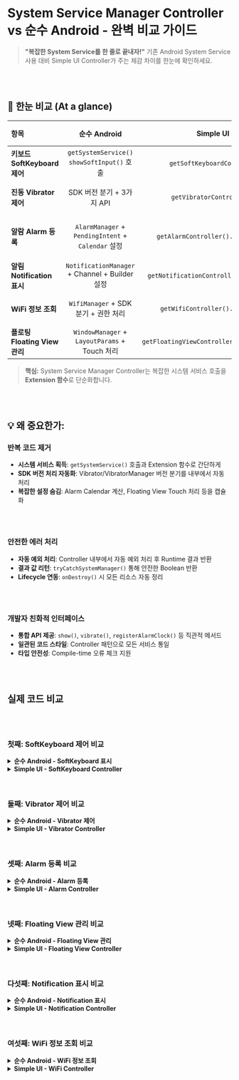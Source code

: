 # System Service Manager Controller vs 순수 Android - 완벽 비교 가이드

> **"복잡한 System Service를 한 줄로 끝내자!"** 기존 Android System Service 사용 대비 Simple UI Controller가 주는 체감 차이를 한눈에 확인하세요.

<br>
</br>

## 🔎 한눈 비교 (At a glance)

| 항목 | 순수 Android | Simple UI Controller | 개선 효과 |
|:--|:--:|:--:|:--:|
| **키보드 SoftKeyboard 제어** | `getSystemService()`<br>`showSoftInput()` 호출 | `getSoftKeyboardController().show()` | **수십 줄 → 한 줄** |
| **진동 Vibrator 제어** | SDK 버전 분기 + 3가지 API | `getVibratorController().vibrate()` | **SDK 자동 처리** |
| **알람 Alarm 등록** | `AlarmManager` + `PendingIntent` + `Calendar` 설정 | `getAlarmController().registerAlarmClock()` | **복잡한 설정 → 간단 호출** |
| **알림 Notification 표시** | `NotificationManager` + Channel + Builder 설정 | `getNotificationController().showNotification()` | **채널 자동 관리** |
| **WiFi 정보 조회** | `WifiManager` + SDK 분기 + 권한 처리 | `getWifiController().getConnectionInfo()` | **SDK 자동 처리** |
| **플로팅 Floating View 관리** | `WindowManager` + `LayoutParams` + Touch 처리 | `getFloatingViewController().addFloatingDragView()` | **Touch 자동화** |

> **핵심:** System Service Manager Controller는 복잡한 시스템 서비스 호출을 **Extension 함수**로 단순화합니다.

<br>
</br>

## 💡 왜 중요한가:

### 반복 코드 제거
- **시스템 서비스 획득**: `getSystemService()` 호출과 Extension 함수로 간단하게
- **SDK 버전 처리 자동화**: Vibrator/VibratorManager 버전 분기를 내부에서 자동 처리
- **복잡한 설정 숨김**: Alarm Calendar 계산, Floating View Touch 처리 등을 캡슐화

<br>
</br>

### 안전한 에러 처리
- **자동 예외 처리**: Controller 내부에서 자동 예외 처리 후 Runtime 결과 반환
- **결과 값 리턴**: `tryCatchSystemManager()` 통해 안전한 Boolean 반환
- **Lifecycle 연동**: `onDestroy()` 시 모든 리소스 자동 정리

<br>
</br>

### 개발자 친화적 인터페이스
- **통합 API 제공**: `show()`, `vibrate()`, `registerAlarmClock()` 등 직관적 메서드
- **일관된 코드 스타일**: Controller 패턴으로 모든 서비스 통일
- **타입 안전성**: Compile-time 오류 체크 지원

<br>
</br>

## 실제 코드 비교

<br>
</br>

### 첫째: SoftKeyboard 제어 비교

<details>
<summary><strong>순수 Android - SoftKeyboard 표시</strong></summary>

```kotlin
// 기존의 SoftKeyboard 표시 방법
private fun showKeyboard(editText: EditText) {
    // 1. InputMethodManager 획득
    val imm = getSystemService(Context.INPUT_METHOD_SERVICE) as? InputMethodManager

    if (imm != null) {
        // 2. Focus 처리
        if (editText.requestFocus()) {
            // 3. 키보드 표시
            imm.showSoftInput(editText, InputMethodManager.SHOW_IMPLICIT)
        } else {
            Log.e("Keyboard", "Failed to request focus")
        }
    } else {
        Log.e("Keyboard", "InputMethodManager is null")
    }
}

// 지연 표시 - 별도 구현
private fun showKeyboardWithDelay(editText: EditText, delayMillis: Long) {
    editText.postDelayed({
        val imm = getSystemService(Context.INPUT_METHOD_SERVICE) as? InputMethodManager
        if (imm != null && editText.requestFocus()) {
            imm.showSoftInput(editText, InputMethodManager.SHOW_IMPLICIT)
        }
    }, delayMillis)
}

// Window Input Mode 설정 - Adjust Pan
override fun onCreate(savedInstanceState: Bundle?) {
    super.onCreate(savedInstanceState)
    window.setSoftInputMode(WindowManager.LayoutParams.SOFT_INPUT_ADJUST_PAN)
    // ...
}

// Window Input Mode 설정 - Adjust Resize (SDK 버전 분기 필수)
override fun onCreate(savedInstanceState: Bundle?) {
    super.onCreate(savedInstanceState)

    if (Build.VERSION.SDK_INT >= Build.VERSION_CODES.R) {
        // Android 11+ (API 30+): ADJUST_RESIZE deprecated
        val controller = window.insetsController
        if (controller != null) {
            // WindowInsetsController 사용
            controller.systemBarsBehavior = WindowInsetsController.BEHAVIOR_SHOW_TRANSIENT_BARS_BY_SWIPE
        } else {
            // Fallback: WindowCompat 사용
            WindowCompat.setDecorFitsSystemWindows(window, true)
        }
    } else {
        // Android 10 이하: 기존 방식 (deprecated)
        @Suppress("DEPRECATION")
        window.setSoftInputMode(WindowManager.LayoutParams.SOFT_INPUT_ADJUST_RESIZE)
    }
}
```
**문제점:**
- 여러 단계의 `getSystemService()` 호출과 타입 캐스팅
- Null 처리, Focus 처리 수동으로 반복
- 지연 실행 기능을 직접 구현해야 함
- **SDK 버전 분기 처리 복잡** (Android 11+에서 ADJUST_RESIZE deprecated)
- WindowInsetsController null 체크 및 fallback 처리 필요
- WindowCompat, WindowInsets API 추가 학습 필요
- 보일러플레이트 코드가 많은 구조
</details>

<details>
<summary><strong>Simple UI - SoftKeyboard Controller</strong></summary>

```kotlin
// 간단한 키보드 표시 - 한 줄
private fun showKeyboard(editText: EditText) {
    getSoftKeyboardController().show(editText) // 끝!
}

// 지연 표시 - 한 줄
private fun showKeyboardWithDelay(editText: EditText, delayMillis: Long) {
    getSoftKeyboardController().showDelay(editText, delayMillis) // 끝!
}

// Coroutine 지원
private fun showKeyboardWithCoroutine(editText: EditText) {
    getSoftKeyboardController().showDelay(editText, 300, lifecycleScope)
}

// Window Input Mode 설정
override fun onCreate(savedInstanceState: Bundle?) {
    super.onCreate(savedInstanceState)
    getSoftKeyboardController().setAdjustPan(window)
}

// Window Input Mode - Adjust Resize 설정
override fun onCreate(savedInstanceState: Bundle?) {
    super.onCreate(savedInstanceState)
    getSoftKeyboardController().setAdjustResize(window) // SDK 버전 자동 분기!
}

// ⭐ setAdjustResize() 내부 구현 (라이브러리 코드)
public fun setAdjustResize(window: Window) {
    checkSdkVersion(Build.VERSION_CODES.R,
        positiveWork = {
            // Android 11+: WindowInsetsController 사용
            val controller = window.insetsController
            if (controller != null) {
                controller.systemBarsBehavior = WindowInsetsController.BEHAVIOR_SHOW_TRANSIENT_BARS_BY_SWIPE
            } else {
                // Fallback: WindowCompat 사용
                WindowCompat.setDecorFitsSystemWindows(window, true)
            }
        },
        negativeWork = {
            // Android 10 이하: 기존 방식
            @Suppress("DEPRECATION")
            window.setSoftInputMode(WindowManager.LayoutParams.SOFT_INPUT_ADJUST_RESIZE)
        }
    )
}
```
**장점:**
- **극적인 코드 간소화** (수십 줄 → 한 줄)
- Null 처리, Focus 처리 자동화
- 지연 실행 (Runnable/Coroutine) 기본 제공
- **checkSdkVersion() 헬퍼로 깔끔한 SDK 버전 분기**
- **SDK 버전 자동 분기 처리** (Android 11+ WindowInsetsController 자동 사용)
- WindowInsetsController null 처리 및 WindowCompat fallback 자동화
- 안전한 예외 처리, Boolean 반환
</details>

<br>
</br>

### 둘째: Vibrator 제어 비교

<details>
<summary><strong>순수 Android - Vibrator 제어</strong></summary>

```kotlin
// 기존의 SDK 버전 분기 처리
@RequiresPermission(Manifest.permission.VIBRATE)
private fun vibrate(milliseconds: Long) {
    if (Build.VERSION.SDK_INT >= Build.VERSION_CODES.S) {
        // Android 12+ (API 31+) - VibratorManager 사용
        val vibratorManager = getSystemService(Context.VIBRATOR_MANAGER_SERVICE) as VibratorManager
        val vibrator = vibratorManager.defaultVibrator

        val effect = VibrationEffect.createOneShot(milliseconds, VibrationEffect.DEFAULT_AMPLITUDE)
        vibratorManager.vibrate(CombinedVibration.createParallel(effect))

    } else if (Build.VERSION.SDK_INT >= Build.VERSION_CODES.O) {
        // Android 8+ (API 26+) - VibrationEffect 사용
        val vibrator = getSystemService(Context.VIBRATOR_SERVICE) as Vibrator
        val effect = VibrationEffect.createOneShot(milliseconds, VibrationEffect.DEFAULT_AMPLITUDE)
        vibrator.vibrate(effect)

    } else {
        // Android 7 이하 - Deprecated API 사용
        val vibrator = getSystemService(Context.VIBRATOR_SERVICE) as Vibrator
        @Suppress("DEPRECATION")
        vibrator.vibrate(milliseconds)
    }
}

// 패턴 진동 - 복잡한 분기
@RequiresPermission(Manifest.permission.VIBRATE)
private fun vibratePattern(pattern: LongArray, repeat: Int = -1) {
    if (Build.VERSION.SDK_INT >= Build.VERSION_CODES.S) {
        val vibratorManager = getSystemService(Context.VIBRATOR_MANAGER_SERVICE) as VibratorManager
        val effect = VibrationEffect.createWaveform(pattern, repeat)
        vibratorManager.vibrate(CombinedVibration.createParallel(effect))

    } else if (Build.VERSION.SDK_INT >= Build.VERSION_CODES.O) {
        val vibrator = getSystemService(Context.VIBRATOR_SERVICE) as Vibrator
        val effect = VibrationEffect.createWaveform(pattern, repeat)
        vibrator.vibrate(effect)

    } else {
        val vibrator = getSystemService(Context.VIBRATOR_SERVICE) as Vibrator
        @Suppress("DEPRECATION")
        vibrator.vibrate(pattern, repeat)
    }
}
```
**문제점:**
- 3가지 SDK 버전별 분기 처리 필수
- `getSystemService()` 반복 호출과 타입 캐스팅
- Deprecated API 수동 Suppress 처리
- 복잡한 구조로 유지보수 어려움
</details>

<details>
<summary><strong>Simple UI - Vibrator Controller</strong></summary>

```kotlin
// 단순 진동 - 한 줄
private fun vibrate(milliseconds: Long) {
    getVibratorController().vibrate(milliseconds) // SDK 자동 처리!
}

// 패턴 진동 - 한 줄
private fun vibratePattern(pattern: LongArray, repeat: Int = -1) {
    getVibratorController().vibratePattern(pattern, repeat) // 끝!
}

// 웨이브폼 진동 (커스텀 패턴)
private fun vibrateWaveform() {
    val times = longArrayOf(0, 100, 50, 200, 50, 100)
    val amplitudes = intArrayOf(0, 128, 0, 255, 0, 128)
    getVibratorController().createWaveform(times, amplitudes, -1)
}

// 시스템 정의 진동
private fun vibrateClick() {
    getVibratorController().createPredefined(VibrationEffect.EFFECT_CLICK)
}

// 진동 취소
private fun cancelVibrate() {
    getVibratorController().cancel()
}
```
**장점:**
- **대폭 간소화** (복잡한 분기 → 단일 호출)
- SDK 버전 분기 완전 자동 (Vibrator/VibratorManager)
- 자동 예외 처리
- Deprecated API 내부에서 처리
- 안전한 예외 처리, Boolean 반환
</details>

<br>
</br>

### 셋째: Alarm 등록 비교

<details>
<summary><strong>순수 Android - Alarm 등록</strong></summary>

```kotlin
// 기존의 Alarm 등록 방법
@RequiresApi(Build.VERSION_CODES.S)
@RequiresPermission(Manifest.permission.SCHEDULE_EXACT_ALARM)
private fun registerAlarm(hour: Int, minute: Int) {
    // 1. AlarmManager 획득
    val alarmManager = getSystemService(Context.ALARM_SERVICE) as AlarmManager

    // 2. Calendar 설정 - 시간 계산
    val calendar = Calendar.getInstance().apply {
        set(Calendar.HOUR_OF_DAY, hour)
        set(Calendar.MINUTE, minute)
        set(Calendar.SECOND, 0)
        set(Calendar.MILLISECOND, 0)

        // 오늘 시간 지났으면 내일로 설정 (수동 처리)
        if (before(Calendar.getInstance())) {
            add(Calendar.DATE, 1)
        }
    }

    // 3. PendingIntent 생성 - 복잡한 플래그
    val intent = Intent(this, AlarmReceiver::class.java).apply {
        putExtra("ALARM_KEY", 1)
    }
    val pendingIntent = PendingIntent.getBroadcast(
        this,
        1,
        intent,
        PendingIntent.FLAG_UPDATE_CURRENT or PendingIntent.FLAG_IMMUTABLE
    )

    // 4. AlarmClockInfo 생성 및 등록
    val alarmClockInfo = AlarmManager.AlarmClockInfo(calendar.timeInMillis, pendingIntent)
    alarmManager.setAlarmClock(alarmClockInfo, pendingIntent)
}

// Alarm 삭제 - 복잡한 처리
private fun removeAlarm(key: Int) {
    val alarmManager = getSystemService(Context.ALARM_SERVICE) as AlarmManager

    val intent = Intent(this, AlarmReceiver::class.java).apply {
        putExtra("ALARM_KEY", key)
    }
    val pendingIntent = PendingIntent.getBroadcast(
        this,
        key,
        intent,
        PendingIntent.FLAG_NO_CREATE or PendingIntent.FLAG_IMMUTABLE
    )

    if (pendingIntent != null) {
        alarmManager.cancel(pendingIntent)
        pendingIntent.cancel()
    }
}
```
**문제점:**
- Calendar 설정 및 오늘/내일 계산 수동 처리
- PendingIntent 플래그 수동 설정 필수
- AlarmClockInfo 직접 생성해야 함
- Receiver Class 관리 필요
- Null 처리 수동으로 반복
</details>

<details>
<summary><strong>Simple UI - Alarm Controller</strong></summary>

```kotlin
// 간단한 Alarm 등록 - 한 줄
private fun registerAlarm(hour: Int, minute: Int) {
    val alarmVo = AlarmVo(
        key = 1,
        title = "알람 제목",
        hour = hour,
        minute = minute,
        second = 0
    )
    getAlarmController().registerAlarmClock(AlarmReceiver::class.java, alarmVo) // 끝!
}

// 정확한 Alarm (Idle 모드에서도 실행)
private fun registerExactAlarm(hour: Int, minute: Int) {
    val alarmVo = AlarmVo(key = 2, title = "정확한 알람", hour = hour, minute = minute)
    getAlarmController().registerAlarmExactAndAllowWhileIdle(AlarmReceiver::class.java, alarmVo)
}

// Alarm 삭제 - 한 줄
private fun removeAlarm(key: Int) {
    getAlarmController().remove(key, AlarmReceiver::class.java)
}

// Alarm 존재 확인 - 한 줄
private fun checkAlarmExists(key: Int): Boolean {
    return getAlarmController().exists(key, AlarmReceiver::class.java)
}
```
**장점:**
- **큰 폭으로 간소화** (복잡한 설정 → VO 객체)
- Calendar 자동 계산 (오늘/내일 자동 판단)
- PendingIntent 자동 생성 (플래그 내장)
- AlarmClockInfo 자동 생성
- 자동 예외 처리, SDK 버전 자동 처리
- 안전한 예외 처리, Boolean 반환
</details>

<br>
</br>

### 넷째: Floating View 관리 비교

<details>
<summary><strong>순수 Android - Floating View 관리</strong></summary>

```kotlin
// 기존의 Floating View 추가
@RequiresPermission(Manifest.permission.SYSTEM_ALERT_WINDOW)
private fun addFloatingView() {
    // 1. WindowManager 획득
    val windowManager = getSystemService(Context.WINDOW_SERVICE) as WindowManager

    // 2. LayoutParams 설정 - 복잡한 옵션
    val params = WindowManager.LayoutParams(
        WindowManager.LayoutParams.WRAP_CONTENT,
        WindowManager.LayoutParams.WRAP_CONTENT,
        if (Build.VERSION.SDK_INT >= Build.VERSION_CODES.O) {
            WindowManager.LayoutParams.TYPE_APPLICATION_OVERLAY
        } else {
            @Suppress("DEPRECATION")
            WindowManager.LayoutParams.TYPE_PHONE
        },
        WindowManager.LayoutParams.FLAG_NOT_FOCUSABLE,
        PixelFormat.TRANSLUCENT
    ).apply {
        gravity = Gravity.TOP or Gravity.START
        x = 100
        y = 100
    }

    // 3. View 생성
    val floatingView = LayoutInflater.from(this).inflate(R.layout.floating_view, null)

    // 4. Touch 이벤트 수동 추가 - 매우 복잡
    var initialX = 0
    var initialY = 0
    var initialTouchX = 0f
    var initialTouchY = 0f
    var isDragging = false

    floatingView.setOnTouchListener { view, event ->
        when (event.action) {
            MotionEvent.ACTION_DOWN -> {
                initialX = params.x
                initialY = params.y
                initialTouchX = event.rawX
                initialTouchY = event.rawY
                isDragging = false
                true
            }
            // ... 수십 줄의 Touch 처리 코드
        }
    }
}
```
**문제점:**
- WindowManager, LayoutParams 복잡한 설정
- SDK 버전별 TYPE 분기 필요
- Touch 이벤트 직접 구현 필요 (수십 줄)
- Collision Detection 직접 구현 필요
- 메모리 누수 위험
</details>

<details>
<summary><strong>Simple UI - Floating View Controller</strong></summary>

```kotlin
// 간단한 Floating View 추가 - 몇 줄
private fun addFloatingView() {
    val icon = ImageView(this).apply {
        setImageResource(R.drawable.ic_launcher_foreground)
    }

    val dragView = FloatingDragView(icon, 100, 100).apply {
        lifecycleScope.launch {
            sfCollisionStateFlow.collect { (touchType, collisionType) ->
                when (touchType) {
                    FloatingViewTouchType.TOUCH_DOWN -> { /* 처리 */ }
                    FloatingViewTouchType.TOUCH_MOVE -> { /* 처리 */ }
                    FloatingViewTouchType.TOUCH_UP -> { /* 처리 */ }
                }
            }
        }
    }

    floatingViewController.addFloatingDragView(dragView) // 끝!
}

// Fixed View 설정
private fun setFixedView() {
    val icon = ImageView(this).apply { setBackgroundColor(Color.GREEN) }
    val fixedView = FloatingFixedView(icon, 200, 300)
    floatingViewController.setFloatingFixedView(fixedView)
}

// 모든 View 제거
private fun removeAll() {
    floatingViewController.removeAllFloatingView()
}
```
**장점:**
- **큰 폭으로 간소화** (수십 줄 → 몇 줄)
- WindowManager, LayoutParams 자동 처리
- Touch 이벤트 자동 처리 (Flow 기반)
- Collision Detection 자동 제공
- 메모리 누수 방지 (Lifecycle 자동 관리)
- SDK 버전 자동 분기
</details>

<br>
</br>

### 다섯째: Notification 표시 비교

<details>
<summary><strong>순수 Android - Notification 표시</strong></summary>

```kotlin
// 기존의 Notification 표시 방법
@RequiresPermission(Manifest.permission.POST_NOTIFICATIONS)
private fun showNotification() {
    // 1. NotificationManager 획득
    val notificationManager = getSystemService(Context.NOTIFICATION_SERVICE) as NotificationManager

    // 2. Notification Channel 생성 (Android 8.0+)
    if (Build.VERSION.SDK_INT >= Build.VERSION_CODES.O) {
        val channel = NotificationChannel(
            "channel_id",
            "Channel Name",
            NotificationManager.IMPORTANCE_DEFAULT
        ).apply {
            description = "Channel Description"
        }
        notificationManager.createNotificationChannel(channel)
    }

    // 3. PendingIntent 생성
    val intent = Intent(this, MainActivity::class.java)
    val pendingIntent = PendingIntent.getActivity(
        this,
        0,
        intent,
        PendingIntent.FLAG_UPDATE_CURRENT or PendingIntent.FLAG_IMMUTABLE
    )

    // 4. Notification Builder 생성
    val builder = NotificationCompat.Builder(this, "channel_id").apply {
        setContentTitle("제목")
        setContentText("내용")
        setSmallIcon(R.drawable.ic_notification)
        setAutoCancel(true)
        setContentIntent(pendingIntent)
    }

    // 5. Notification 표시
    notificationManager.notify(1, builder.build())
}

// 진행률 알림 - 복잡한 구현
private var progressBuilder: NotificationCompat.Builder? = null

@RequiresPermission(Manifest.permission.POST_NOTIFICATIONS)
private fun showProgressNotification(progress: Int) {
    val notificationManager = getSystemService(Context.NOTIFICATION_SERVICE) as NotificationManager

    if (progressBuilder == null) {
        progressBuilder = NotificationCompat.Builder(this, "channel_id").apply {
            setContentTitle("다운로드 중")
            setContentText("파일 다운로드")
            setSmallIcon(R.drawable.ic_download)
            setOngoing(true)
            setPriority(NotificationCompat.PRIORITY_LOW)
        }
    }

    progressBuilder?.setProgress(100, progress, false)
    notificationManager.notify(2, progressBuilder!!.build())
}
```
**문제점:**
- Channel 생성, Builder 설정, PendingIntent 모두 수동
- SDK 버전 분기 필요 (Android 8.0+)
- 진행률 알림용 Builder 참조 직접 관리
- 메모리 누수 위험 (Builder 참조 보관)
</details>

<details>
<summary><strong>Simple UI - Notification Controller</strong></summary>

```kotlin
// 간단한 Notification 표시 - 한 줄
private fun showNotification() {
    val notificationOption = SimpleNotificationOptionVo(
        notificationId = 1,
        title = "제목",
        content = "내용",
        smallIcon = R.drawable.ic_notification,
        isAutoCancel = true,
        clickIntent = Intent(this, MainActivity::class.java)
    )
    getNotificationController(SimpleNotificationType.ACTIVITY).showNotification(notificationOption) // 끝!
}

// 진행률 알림 - 간단한 생성 및 업데이트
private fun showProgressNotification() {
    val progressOption = SimpleProgressNotificationOptionVo(
        notificationId = 2,
        title = "다운로드 중",
        content = "파일 다운로드",
        smallIcon = R.drawable.ic_download,
        progressPercent = 0,
        onGoing = true
    )
    getNotificationController(SimpleNotificationType.ACTIVITY).showProgressNotification(progressOption)
}

// 진행률 업데이트 - 한 줄
private fun updateProgress(progress: Int) {
    getNotificationController(SimpleNotificationType.ACTIVITY).updateProgress(2, progress)
}

// 진행률 완료 - 한 줄
private fun completeProgress() {
    getNotificationController(SimpleNotificationType.ACTIVITY).completeProgress(2, "다운로드 완료")
}

// BigText 스타일 알림
private fun showBigTextNotification() {
    val option = SimpleNotificationOptionVo(
        notificationId = 3,
        title = "긴 텍스트 알림",
        content = "요약 내용",
        snippet = "매우 긴 텍스트가 여기에 표시됩니다. " +
                 "확장하면 전체 내용을 볼 수 있습니다.",
        smallIcon = R.drawable.ic_notification,
        style = NotificationStyle.BIG_TEXT
    )
    getNotificationController(SimpleNotificationType.ACTIVITY).showNotification(option)
}
```
**장점:**
- **큰 폭으로 간소화** (복잡한 설정 → VO 객체)
- Channel 자동 생성 및 관리
- PendingIntent 자동 생성 (타입별 구분)
- Builder 참조 자동 관리 (메모리 누수 방지)
- 진행률 알림 자동 정리 (30분 후)
- 다양한 스타일 간편 지원 (DEFAULT, BIG_TEXT, BIG_PICTURE, PROGRESS)
</details>

<br>
</br>

### 여섯째: WiFi 정보 조회 비교

<details>
<summary><strong>순수 Android - WiFi 정보 조회</strong></summary>

```kotlin
// 기존의 WiFi 정보 조회 방법
@RequiresPermission(allOf = [Manifest.permission.ACCESS_WIFI_STATE, Manifest.permission.ACCESS_NETWORK_STATE])
private fun getWifiInfo() {
    // 1. WifiManager 획득
    val wifiManager = applicationContext.getSystemService(Context.WIFI_SERVICE) as WifiManager

    // 2. SDK 버전별 분기 처리
    val wifiInfo = if (Build.VERSION.SDK_INT >= Build.VERSION_CODES.S) {
        // Android 12+ - NetworkCapabilities 사용
        val connectivityManager = getSystemService(Context.CONNECTIVITY_SERVICE) as ConnectivityManager
        val network = connectivityManager.activeNetwork
        val capabilities = connectivityManager.getNetworkCapabilities(network)

        if (capabilities?.hasTransport(NetworkCapabilities.TRANSPORT_WIFI) == true) {
            (capabilities.transportInfo as? WifiInfo)
        } else {
            null
        }
    } else {
        // Android 11 이하 - 구형 API
        @Suppress("DEPRECATION")
        wifiManager.connectionInfo
    }

    // 3. 정보 추출
    wifiInfo?.let { info ->
        val ssid = info.ssid.removeSurrounding("\"")
        val bssid = info.bssid
        val rssi = info.rssi
        val linkSpeed = info.linkSpeed

        Log.d("WiFi", "SSID: $ssid, RSSI: $rssi, Speed: $linkSpeed Mbps")
    }
}

// WiFi 스캔 - 복잡한 권한 및 처리
@RequiresPermission(allOf = [
    Manifest.permission.CHANGE_WIFI_STATE,
    Manifest.permission.ACCESS_WIFI_STATE,
    Manifest.permission.ACCESS_FINE_LOCATION
])
private fun scanWifi() {
    val wifiManager = applicationContext.getSystemService(Context.WIFI_SERVICE) as WifiManager

    // 스캔 시작
    @Suppress("DEPRECATION")
    val success = wifiManager.startScan()

    if (success) {
        // 스캔 결과 조회
        val results = wifiManager.scanResults
        results.forEach { result ->
            Log.d("WiFi", "SSID: ${result.SSID}, Level: ${result.level}")
        }
    }
}

// 신호 강도 레벨 계산
private fun calculateSignalLevel(rssi: Int): Int {
    return WifiManager.calculateSignalLevel(rssi, 5)
}
```
**문제점:**
- SDK 버전별 분기 처리 복잡
- ConnectivityManager, WifiManager 모두 사용 필요
- SSID 따옴표 제거 수동 처리
- Deprecated API 수동 Suppress
- 권한 처리 복잡 (여러 권한 조합)
</details>

<details>
<summary><strong>Simple UI - WiFi Controller</strong></summary>

```kotlin
// 간단한 WiFi 정보 조회 - 한 줄
@RequiresPermission(Manifest.permission.ACCESS_NETWORK_STATE)
private fun getWifiInfo() {
    val wifiInfo = getWifiController().getConnectionInfo() // SDK 자동 분기!

    wifiInfo?.let {
        val ssid = getWifiController().getCurrentSsid() // 따옴표 자동 제거
        val rssi = getWifiController().getCurrentRssi()
        val linkSpeed = getWifiController().getCurrentLinkSpeed()

        Log.d("WiFi", "SSID: $ssid, RSSI: $rssi, Speed: $linkSpeed Mbps")
    }
}

// WiFi 스캔 - 간단한 호출
@RequiresPermission(allOf = [
    Manifest.permission.CHANGE_WIFI_STATE,
    Manifest.permission.ACCESS_WIFI_STATE,
    Manifest.permission.ACCESS_FINE_LOCATION
])
private fun scanWifi() {
    getWifiController().startScan()
    val results = getWifiController().getScanResults()

    results.forEach { result ->
        Log.d("WiFi", "SSID: ${result.SSID}, Level: ${result.level}")
    }
}

// 신호 강도 및 연결 상태 확인
private fun checkWifiStatus() {
    val isConnected = getWifiController().isConnectedWifi()
    val isEnabled = getWifiController().isWifiEnabled()
    val rssi = getWifiController().getCurrentRssi()
    val signalLevel = getWifiController().calculateSignalLevel(rssi, 5)

    Log.d("WiFi", "Connected: $isConnected, Enabled: $isEnabled, Signal: $signalLevel/5")
}

// 현대적 네트워크 상세 정보 (API 29+)
@RequiresPermission(Manifest.permission.ACCESS_NETWORK_STATE)
private fun getNetworkDetails() {
    val details = getWifiController().getModernNetworkDetails()

    details?.let {
        Log.d("WiFi", """
            연결: ${it.isConnected}
            인터넷: ${it.hasInternet}
            검증됨: ${it.isValidated}
            다운로드 속도: ${it.linkDownstreamBandwidthKbps} Kbps
            업로드 속도: ${it.linkUpstreamBandwidthKbps} Kbps
        """.trimIndent())
    }
}

// WiFi 대역 지원 확인
private fun checkWifiBands() {
    val is5GHz = getWifiController().is5GHzBandSupported()
    val is6GHz = getWifiController().is6GHzBandSupported() // API 30+

    Log.d("WiFi", "5GHz: $is5GHz, 6GHz: $is6GHz")
}
```
**장점:**
- **대폭 간소화** (복잡한 분기 → 단일 호출)
- SDK 버전 자동 분기 (Android 12+ / 11 이하)
- SSID 따옴표 자동 제거
- Deprecated API 내부 처리
- 편리한 헬퍼 메서드 (getCurrentSsid, getCurrentRssi 등)
- 현대적 API 자동 지원 (NetworkCapabilities)
</details>

<br>
</br>
